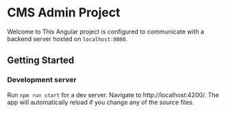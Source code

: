 # CMS Admin Project

Welcome to This Angular project is configured to communicate with a backend server hosted on `localhost:8080`.

## Getting Started

### Development server

Run `npm run start` for a dev server. Navigate to http://localhost:4200/. The app will automatically reload if you change any of the source files.
